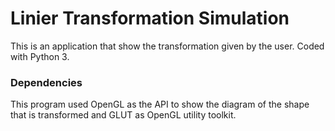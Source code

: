 # Linier Transformation Simulation

This is an application that show the transformation given by the user. Coded with Python 3.

### Dependencies

This program used OpenGL as the API to show the diagram of the shape that is transformed and GLUT as OpenGL utility toolkit.
